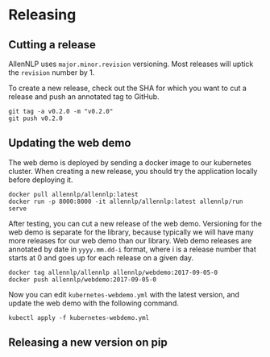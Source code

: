 # Releasing

## Cutting a release

AllenNLP uses `major.minor.revision` versioning.  Most releases will uptick the `revision` number by 1.

To create a new release, check out the SHA for which you want to cut a release and push an annotated tag to GitHub.

```
git tag -a v0.2.0 -m "v0.2.0"
git push v0.2.0
```

## Updating the web demo

The web demo is deployed by sending a docker image to our kubernetes cluster.  When creating a new release, you should try the application locally before deploying it.

```
docker pull allennlp/allennlp:latest
docker run -p 8000:8000 -it allennlp/allennlp:latest allennlp/run serve
```

After testing, you can cut a new release of the web demo.  Versioning for the web demo is separate for the library, because typically we will have many more releases for our web demo than our library.  Web demo releases are annotated by date in `yyyy.mm.dd-i` format, where i is a release number that starts at 0 and goes up for each release on a given day.

```
docker tag allennlp/allennlp allennlp/webdemo:2017-09-05-0
docker push allennlp/webdemo:2017-09-05-0
```

Now you can edit `kubernetes-webdemo.yml` with the latest version, and update the web demo with the following command.

```
kubectl apply -f kubernetes-webdemo.yml
```

## Releasing a new version on pip
